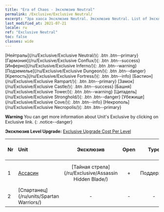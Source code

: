 ```yaml
---
title: "Era of Chaos - Эксклюзив Neutral"
permalink: /Exclusive/Exclusive Neutral/
excerpt: "Эра хаоса Эксклюзив Neutral. Эксклюзив Neutral. List of Эксклюзив Neutral in Era of Chaos"
last_modified_at: 2021-07-21
locale: ru
ref: "Exclusive Neutral"
toc: false
classes: wide
---
```

 [Нейтралы](/ru/Exclusive/Exclusive Neutral/){: .btn .btn--primary} [Гармония](/ru/Exclusive/Exclusive Conflux/){: .btn .btn--success} [Инферно](/ru/Exclusive/Exclusive Inferno/){: .btn .btn--warning} [Подземелье](/ru/Exclusive/Exclusive Dungeon/){: .btn .btn--danger} [Крепость](/ru/Exclusive/Exclusive Fortress/){: .btn .btn--info} [Бастион](/ru/Exclusive/Exclusive Rampart/){: .btn .btn--primary} [Замок](/ru/Exclusive/Exclusive Castle/){: .btn .btn--success} [Башня](/ru/Exclusive/Exclusive Tower/){: .btn .btn--warning} [Цитадель](/ru/Exclusive/Exclusive Stronghold/){: .btn .btn--danger} [Убежище](/ru/Exclusive/Exclusive Cove/){: .btn .btn--info} [Некрополь](/ru/Exclusive/Exclusive Necropolis/){: .btn .btn--primary} 

**Warning** You can get more information about Unit's Exclusive by clicking on Exclusive link. 
{: .notice--danger}

 **Эксклюзив Level Upgrade:** [Exclusive Upgrade Cost Per Level](/Exclusive/ExclusiveUpgradeCostPerLevel/)

  | Nr |         Unit        | Эксклюзив | Open  |    Type   |  Item to Rank UP      |  Облик   |
  |:---|:--------------------|:-------------:|:-----:|:---------:|:---------------------:|:-------:|
  | 1  | [Ассасин](/ru/units/Assassin/) | [Тайная стрела](/ru/Exclusive/Assassin Hidden Blade/) | + | Поддержка | [Жетон Тайной стрелы](/ru/Items/con_2200/) | [Особый облик: Тайная стрела](/ru/Items/con_2199/) |
  | 2  | [Спартанец](/ru/units/Spartan Warriors/) | - | - | - | none | none |
